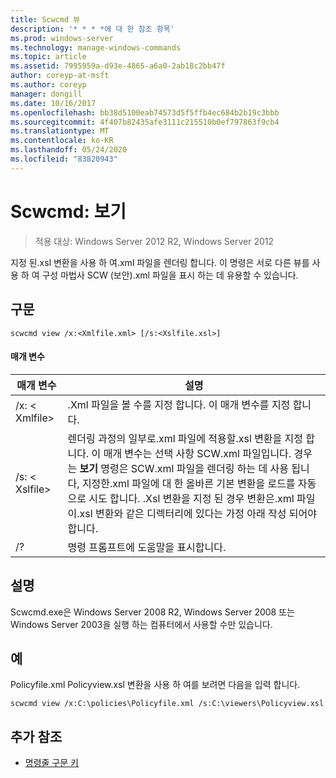 ```yaml
---
title: Scwcmd 뷰
description: '* * * *에 대 한 참조 항목'
ms.prod: windows-server
ms.technology: manage-windows-commands
ms.topic: article
ms.assetid: 7995959a-d93e-4865-a6a0-2ab18c2bb47f
author: coreyp-at-msft
ms.author: coreyp
manager: dongill
ms.date: 10/16/2017
ms.openlocfilehash: bb38d5100eab74573d5f5ffb4ec684b2b19c3bbb
ms.sourcegitcommit: 4f407b82435afe3111c215510b0ef797863f9cb4
ms.translationtype: MT
ms.contentlocale: ko-KR
ms.lasthandoff: 05/24/2020
ms.locfileid: "83820943"
---
```

# <a name="scwcmd-view"></a>Scwcmd: 보기

> 적용 대상: Windows Server 2012 R2, Windows Server 2012

지정 된.xsl 변환을 사용 하 여.xml 파일을 렌더링 합니다. 이 명령은 서로 다른 뷰를 사용 하 여 구성 마법사 SCW (보안).xml 파일을 표시 하는 데 유용할 수 있습니다.

## <a name="syntax"></a>구문

```
scwcmd view /x:<Xmlfile.xml> [/s:<Xslfile.xsl>]
```

#### <a name="parameters"></a>매개 변수

|매개 변수|설명|
|---------|-----------|
|/x: \< Xmlfile>|.Xml 파일을 볼 수를 지정 합니다. 이 매개 변수를 지정 합니다.|
|/s: \< Xslfile>|렌더링 과정의 일부로.xml 파일에 적용할.xsl 변환을 지정 합니다. 이 매개 변수는 선택 사항 SCW.xml 파일입니다. 경우는 **보기** 명령은 SCW.xml 파일을 렌더링 하는 데 사용 됩니다, 지정한.xml 파일에 대 한 올바른 기본 변환을 로드를 자동으로 시도 합니다. .Xsl 변환을 지정 된 경우 변환은.xml 파일이.xsl 변환와 같은 디렉터리에 있다는 가정 아래 작성 되어야 합니다.|
|/?|명령 프롬프트에 도움말을 표시합니다.|

## <a name="remarks"></a>설명

Scwcmd.exe은 Windows Server 2008 R2, Windows Server 2008 또는 Windows Server 2003을 실행 하는 컴퓨터에서 사용할 수만 있습니다.

## <a name="examples"></a>예

Policyfile.xml Policyview.xsl 변환을 사용 하 여를 보려면 다음을 입력 합니다.
```
scwcmd view /x:C:\policies\Policyfile.xml /s:C:\viewers\Policyview.xsl
```

## <a name="additional-references"></a>추가 참조

- [명령줄 구문 키](command-line-syntax-key.md)